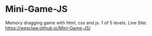 
# Mini-Game-JS
Memory dragging game with html, css and js. 1 of 5 levels.
Live Site: https://wesclaw.github.io/Mini-Game-JS/

